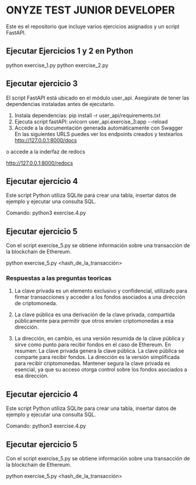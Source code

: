 # ONYZE TEST JUNIOR DEVELOPER

Este es el repositorio que incluye varios ejercicios asignados y un script FastAPI.

## Ejecutar Ejercicios 1 y 2 en Python
python exercise_1.py
python exercise_2.py



## Ejecutar ejercicio 3
El script FastAPI está ubicado en el módulo user_api. Asegúrate de tener las dependencias instaladas antes de ejecutarlo.

1. Instala dependencias:
pip install -r user_api/requirements.txt
2. Ejecuta script fastAPI:
uvicorn user_api.exercise_3:app --reload
3. Accede a la documentación generada automáticamente con Swagger
En las siguientes URLS puedes ver los endpoints creados y testearlos
http://127.0.0.1:8000/docs

o accede a la inderfaz de redocs

http://127.0.0.1:8000/redocs
## Ejecutar ejercicio 4
Este script Python utiliza SQLite para crear una tabla, insertar datos de ejemplo y ejecutar una consulta SQL.

Comando:
python3 exercise.4.py

## Ejecutar ejercicio 5
Con el script exercise_5.py se obtiene información sobre una transacción de la blockchain de Ethereum.

python exercise_5.py <hash_de_la_transacción>

### Respuestas a las preguntas teoricas
1. La clave privada es un elemento exclusivo y confidencial, utilizado para firmar transacciones y acceder a los fondos asociados a una dirección de criptomoneda.

2. La clave pública es una derivación de la clave privada, compartida públicamente para permitir que otros envíen criptomonedas a esa dirección.

3. La dirección, en cambio, es una versión resumida de la clave pública y sirve como punto para recibir fondos en el caso de Ethereum.
En resumen:
La clave privada genera la clave pública.
La clave pública se comparte para recibir fondos.
La dirección es la versión simplificada para recibir criptomonedas.
Mantener segura la clave privada es esencial, ya que su acceso otorga control sobre los fondos asociados a esa dirección.

## Ejecutar ejercicio 4
Este script Python utiliza SQLite para crear una tabla, insertar datos de ejemplo y ejecutar una consulta SQL.

Comando:
python3 exercise.4.py

## Ejecutar ejercicio 5
Con el script exercise_5.py se obtiene información sobre una transacción de la blockchain de Ethereum.

python exercise_5.py <hash_de_la_transacción>


